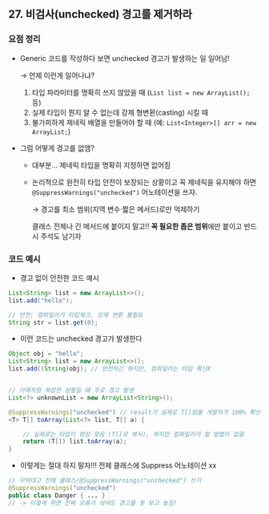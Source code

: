 ## 27. 비검사(unchecked) 경고를 제거하라

### 요점 정리

- Generic 코드를 작성하다 보면 unchecked 경고가 발생하는 일 일어남!

  → 언제 이런게 일어나냐?

    1. 타입 파라미터를 명확히 쓰지 않았을 때 (`List list = new ArrayList();` 등)
    2. 실제 타입이 뭔지 알 수 없는데 강제 형변환(casting) 시킬 때
    3. 불가피하게 제네릭 배열을 만들어야 할 때 (예: `List<Integer>[] arr = new ArrayList;`)

- 그럼 어떻게 경고를 없앰?
    - 대부분… 제네릭 타입을 명확히 지정하면 없어짐
    - 논리적으로 완전히 타입 안전이 보장되는 상황이고 꼭 제네릭을 유지해야 하면 `@SuppressWarnings("unchecked")` 어노테이션을 쓰자.

      → 경고를 최소 범위(지역 변수·짧은 메서드)로만 억제하기

      클래스 전체나 긴 메서드에 붙이지 말고!! **꼭 필요한 좁은 범위**에만 붙이고 반드시 주석도 남기자



### 코드 예시

- 경고 없이 안전한 코드 예시

```java
List<String> list = new ArrayList<>();
list.add("hello");

// 안전: 컴파일러가 타입체크, 강제 변환 불필요
String str = list.get(0);
```

- 이런 코드는 unchecked 경고가 발생한다

```java
Object obj = "hello";
List<String> list = new ArrayList<>();
list.add((String)obj); // 안전하긴 하지만, 컴파일러는 타입 확신X
```

```java

// 아래처럼 복잡한 상황일 때 주로 경고 발생
List<?> unknownList = new ArrayList<String>(); 

@SuppressWarnings("unchecked") // result가 실제로 T[]임을 개발자가 100% 확신하는 경우만 허용
<T> T[] toArray(List<?> list, T[] a) {

    // 실제로는 타입이 항상 맞음 (T[]로 복사), 하지만 컴파일러가 알 방법이 없음
    return (T[]) list.toArray(a);
}
```

- 이렇게는 절대 하지 말자!!! 전체 클래스에 Suppress 어노테이션 xx

```java
// 무턱대고 전체 클래스/@SuppressWarnings("unchecked") 쓰기
@SuppressWarnings("unchecked")
public class Danger { ... }
// -> 이렇게 하면 진짜 오류가 섞여도 경고를 못 보고 놓침!
```